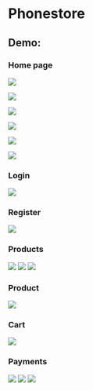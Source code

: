 # Phonestore

## Demo:

### Home page
![](https://i.imgur.com/gIZSztf.png)

![](https://i.imgur.com/HCQWLiR.png)

![](https://i.imgur.com/C8vrZGU.png)

![](https://i.imgur.com/wyA12HP.png)

![](https://i.imgur.com/QwyraZ9.png)

![](https://i.imgur.com/2Qf6ss4.png)

### Login
![](https://i.imgur.com/3dfUGwQ.png)

### Register
![](https://i.imgur.com/fxdUefg.png)

### Products
![](https://i.imgur.com/zvMvjEz.png)
![](https://i.imgur.com/O3PNKLg.png)
![](https://i.imgur.com/N7LEnVQ.png)

### Product 
![](https://i.imgur.com/MBak1jD.png)

### Cart
![](https://i.imgur.com/kU4rgtp.png)

### Payments

![](https://i.imgur.com/1PY0rt3.png)
![](https://i.imgur.com/EFYcnxB.png)
![](https://i.imgur.com/Owkv9vn.png)

